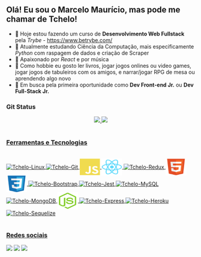 ## Olá! Eu sou o Marcelo Maurício, mas pode me chamar de Tchelo!

- 🔭 Hoje estou fazendo um curso de <b>Desenvolvimento Web Fullstack</b> pela <em>Trybe</em> - https://www.betrybe.com/
- 🌱 Atualmente estudando Ciência da Computação, mais especificamente <em>Python</em> com raspagem de dados e criação de Scraper
- 💚 Apaixonado por <em>React</em> e por música
- 👾 Como hobbie eu gosto ler livros, jogar jogos onlines ou video games, jogar jogos de tabuleiros com os amigos, e narrar/jogar RPG de mesa ou aprendendo algo novo
- 🎯 Em busca pela primeira oportunidade como <b>Dev Front-end Jr.</b> ou <b>Dev Full-Stack Jr.</b>

### Git Status
<div align="center">
  <a href="https://github.com/mbmauriciojr">
  <img height="150em" src="https://github-readme-stats.vercel.app/api?username=mbmauriciojr&show_icons=true&theme=radical&include_all_commits=false&count_private=true&"/>
  <img height="150em" src="https://github-readme-stats.vercel.app/api/top-langs/?username=mbmauriciojr&layout=compact&langs_count=7&theme=radical&"/>
</div>
<br>
  
### Ferramentas e Tecnologias
<div style="display: inline_block"><br>
  <img align="center" alt="Tchelo-Linux" height="45" width="55" src="https://cdn.jsdelivr.net/gh/devicons/devicon/icons/linux/linux-original.svg">
  <img align="center" alt="Tchelo-Git" height="45" width="55" src="https://cdn.jsdelivr.net/gh/devicons/devicon/icons/git/git-original.svg">
  <img align="center" alt="Tchelo-Js" height="45" width="55" src="https://raw.githubusercontent.com/devicons/devicon/master/icons/javascript/javascript-plain.svg">
  <img align="center" alt="Tchelo-React" height="45" width="55" src="https://raw.githubusercontent.com/devicons/devicon/master/icons/react/react-original.svg">
  <img align="center" alt="Tchelo-Redux" height="45" width="55" src="https://cdn.jsdelivr.net/gh/devicons/devicon/icons/redux/redux-original.svg">
  <img align="center" alt="Tchelo-HTML" height="45" width="55" src="https://raw.githubusercontent.com/devicons/devicon/master/icons/html5/html5-original.svg">
  <img align="center" alt="Tchelo-CSS" height="45" width="55" src="https://raw.githubusercontent.com/devicons/devicon/master/icons/css3/css3-original.svg">
  <img align="center" alt="Tchelo-Bootstrap" height="45" width="55" src="https://cdn.jsdelivr.net/gh/devicons/devicon/icons/bootstrap/bootstrap-plain.svg">
  <img align="center" alt="Tchelo-Jest" height="45" width="55" src="https://cdn.jsdelivr.net/gh/devicons/devicon/icons/jest/jest-plain.svg">
  <img align="center" alt="Tchelo-MySQL" height="45" width="55" src="https://cdn.jsdelivr.net/gh/devicons/devicon/icons/mysql/mysql-original.svg">
  <img align="center" alt="Tchelo-MongoDB" height="45" width="55" src="https://cdn.jsdelivr.net/gh/devicons/devicon/icons/mongodb/mongodb-original-wordmark.svg">
    <img align="center" alt="Tchelo-NodeJS" height="45" width="55" src="https://raw.githubusercontent.com/devicons/devicon/master/icons/nodejs/nodejs-original.svg">
  <img align="center" alt="Tchelo-Express" height="45" width="55" src="https://cdn.jsdelivr.net/gh/devicons/devicon/icons/express/express-original.svg">
  <img align="center" alt="Tchelo-Heroku" height="45" width="55"  src="https://cdn.jsdelivr.net/gh/devicons/devicon/icons/heroku/heroku-plain.svg">
  <img align="center" alt="Tchelo-Sequelize" height="45" width="55"  src="https://cdn.jsdelivr.net/gh/devicons/devicon/icons/sequelize/sequelize-original.svg">
</div>
 
<br>

### Redes sociais
    
<div> 
  <a href="https://instagram.com/tchelinho_" target="_blank"><img src="https://img.shields.io/badge/-Instagram-%23E4405F?style=for-the-badge&logo=instagram&logoColor=white" target="_blank"></a>
  <a href = "mailto:mmauricio.design@gmail.com"><img src="https://img.shields.io/badge/-Gmail-%23333?style=for-the-badge&logo=gmail&logoColor=white" target="_blank"></a>
  <a href="https://www.linkedin.com/in/marcelo-mauricio-jr" target="_blank"><img src="https://img.shields.io/badge/-LinkedIn-%230077B5?style=for-the-badge&logo=linkedin&logoColor=white" target="_blank"></a>  
</div>
    
 
